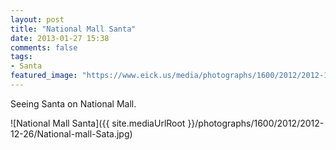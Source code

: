 ```yaml
---
layout: post
title: "National Mall Santa"
date: 2013-01-27 15:38
comments: false
tags:
- Santa
featured_image: "https://www.eick.us/media/photographs/1600/2012/2012-12-26/National-mall-Sata.jpg"
---
```

Seeing Santa on National Mall.

![National Mall Santa]({{ site.mediaUrlRoot }}/photographs/1600/2012/2012-12-26/National-mall-Sata.jpg)
